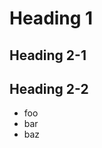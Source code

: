 <!-- page className="title" -->
# Heading 1

<!-- newpage -->

## Heading 2-1

<!-- newpage -->
<!-- page className="list" -->

## Heading 2-2

- foo
- bar
- baz
